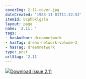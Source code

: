 ```yaml
---
coverImg: 2.11-cover.jpg
dateCreated: '1983-11-01T11:32:52'
itemId: bcphbklgsln
layout: page
name: '2.11: '
tags:
- hasAuthor: dreamnetwork
- hasTag: dream-network-volume-2
- hasTag: dreamnetwork
type: post
urlSlug: '2.11'
---
```

<img class="card-journal-img" src="../images/2.11-rect.jpg"/><a href="../files/pdfs/Volume_2/2.11-Dream-Network-Bulletin-Vol.2-No.11.pdf" download="">Download issue 2.11</a>
